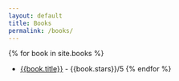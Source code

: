 ```yaml
---
layout: default
title: Books
permalink: /books/
---
```

{% for book in site.books %}
  - [{{book.title}}]({{site.url}}{{site.baseurl}}{{book.url}}) - {{book.stars}}/5
{% endfor %}

